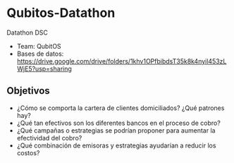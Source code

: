 # Qubitos-Datathon
Datathon DSC
- Team: QubitOS
- Bases de datos: https://drive.google.com/drive/folders/1khv1OPfbibdsT35k8k4nyil453zLWjE5?usp=sharing

## Objetivos
- ¿Cómo se comporta la cartera de clientes domiciliados? ¿Qué patrones hay?
- ¿Qué tan efectivos son los diferentes bancos en el proceso de cobro?
- ¿Qué campañas o estrategias se podrían proponer para aumentar la efectividad del cobro?
- ¿Qué combinación de emisoras y estrategias ayudarían a reducir los costos?
